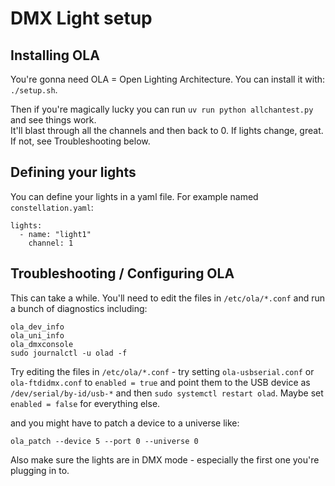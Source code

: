 # DMX Light setup

## Installing OLA

You're gonna need OLA = Open Lighting Architecture. You can install it with:  `./setup.sh`.

Then if you're magically lucky you can run `uv run python allchantest.py` and see things work.  
It'll blast through all the channels and then back to 0.  If lights change, great.  If not, see Troubleshooting below.

## Defining your lights

You can define your lights in a yaml file.  For example named `constellation.yaml`:

```
lights:
  - name: "light1"
    channel: 1
```

## Troubleshooting / Configuring OLA

This can take a while.  You'll need to edit the files in `/etc/ola/*.conf` and run a bunch of diagnostics
including:

```
ola_dev_info
ola_uni_info
ola_dmxconsole
sudo journalctl -u olad -f
```

Try editing the files in `/etc/ola/*.conf` - try setting `ola-usbserial.conf` or `ola-ftdidmx.conf` to `enabled = true` and point them to the USB device as `/dev/serial/by-id/usb-*` and then `sudo systemctl restart olad`.
Maybe set `enabled = false` for everything else.

and you might have to patch a device to a universe like:

```
ola_patch --device 5 --port 0 --universe 0
```

Also make sure the lights are in DMX mode - especially the first one you're plugging in to.